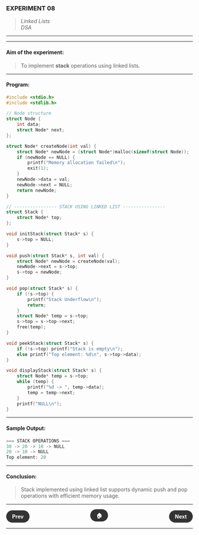 ### **EXPERIMENT 08**
> *Linked Lists*  
*DSA*

---
---

#### **Aim of the experiment:**
> To implement **stack** operations using linked lists.

---

#### **Program:**
```c
#include <stdio.h>
#include <stdlib.h>

// Node structure
struct Node {
    int data;
    struct Node* next;
};

struct Node* createNode(int val) {
    struct Node* newNode = (struct Node*)malloc(sizeof(struct Node));
    if (newNode == NULL) {
        printf("Memory allocation failed\n");
        exit(1);
    }
    newNode->data = val;
    newNode->next = NULL;
    return newNode;
}

// ---------------- STACK USING LINKED LIST ----------------
struct Stack {
    struct Node* top;
};

void initStack(struct Stack* s) {
    s->top = NULL;
}

void push(struct Stack* s, int val) {
    struct Node* newNode = createNode(val);
    newNode->next = s->top;
    s->top = newNode;
}

void pop(struct Stack* s) {
    if (!s->top) {
        printf("Stack Underflow\n");
        return;
    }
    struct Node* temp = s->top;
    s->top = s->top->next;
    free(temp);
}

void peekStack(struct Stack* s) {
    if (!s->top) printf("Stack is empty\n");
    else printf("Top element: %d\n", s->top->data);
}

void displayStack(struct Stack* s) {
    struct Node* temp = s->top;
    while (temp) {
        printf("%d -> ", temp->data);
        temp = temp->next;
    }
    printf("NULL\n");
}
```

---

#### **Sample Output:**
```cpp
=== STACK OPERATIONS ===
30 -> 20 -> 10 -> NULL
20 -> 10 -> NULL
Top element: 20
```

---

#### **Conclusion:**
> Stack implemented using linked list supports dynamic push and pop operations with efficient memory usage.

---

<div style="display: flex; justify-content: space-between; align-items: center; margin: 20px 0;">
  <div style="text-align: left;">
    <a href="7.md" style="background: #333; color: white; padding: 8px 16px; border-radius: 20px; text-decoration: none; font-weight: bold;">Prev</a>
  </div>
  <div style="text-align: center;">
    <a href="../" style="background: #333; color: white; padding: 8px 16px; border-radius: 20px; text-decoration: none; font-weight: bold;">🏠</a>
  </div>
  <div style="text-align: right;">
    <a href="9.md" style="background: #333; color: white; padding: 8px 16px; border-radius: 20px; text-decoration: none; font-weight: bold;">Next</a>
  </div>
</div>

---

